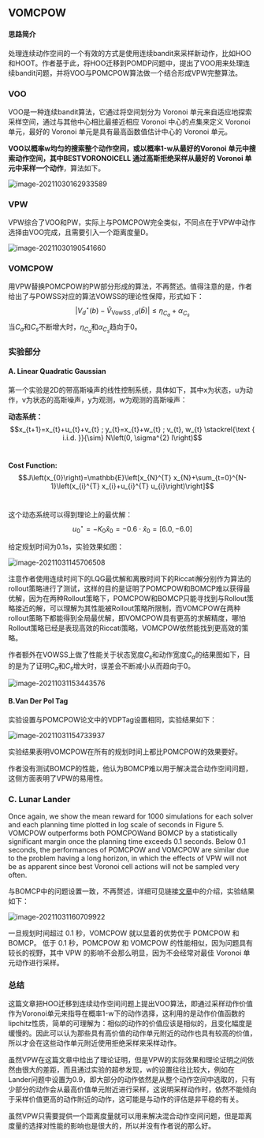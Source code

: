 ## VOMCPOW

#### 思路简介

处理连续动作空间的一个有效的方式是使用连续bandit来采样新动作，比如HOO和HOOT。作者基于此，将HOO迁移到POMDP问题中，提出了VOO用来处理连续bandit问题，并将VOO与POMCPOW算法做一个结合形成VPW完整算法。

### VOO

VOO是一种连续bandit算法，它通过将空间划分为 Voronoi 单元来自适应地探索采样空间，通过与其他中心相比最接近相应 Voronoi 中心的点集来定义 Voronoi 单元，最好的 Voronoi 单元是具有最高函数值估计中心的 Voronoi 单元。

**VOO以概率w均匀的搜索整个动作空间，或以概率1-w从最好的Voronoi 单元中搜索动作空间，其中BESTVORONOICELL 通过高斯拒绝采样从最好的 Voronoi 单元中采样一个动作**，算法如下。

![image-20211030162933589](VOMCPOW.assets/image-20211030162933589.png)

### VPW 

 VPW综合了VOO和PW，实际上与POMCPOW完全类似，不同点在于VPW中动作选择由VOO完成，且需要引入一个距离度量D。

![image-20211030190541660](VOMCPOW.assets/image-20211030190541660.png)

### VOMCPOW

用VPW替换POMCPOW的PW部分形成的算法，不再赘述。值得注意的是，作者给出了与POWSS对应的算法VOWSS的理论性保障，形式如下：
$$
\left|V_{d}^{\star}(b)-\hat{V}_{\text {VowSS }, d}(\bar{b})\right| \leq \eta_{C_{a}}+\alpha_{C_{s}}
$$
当$C_a$和$C_s$不断增大时，$\eta_{C_{a}}$和$\alpha_{C_{s}}$趋向于0。

### 实验部分

#### A. Linear Quadratic Gaussian

第一个实验是2D的带高斯噪声的线性控制系统，具体如下，其中x为状态，u为动作，v为状态的高斯噪声，y为观测，w为观测的高斯噪声：

**动态系统：**$$x_{t+1}=x_{t}+u_{t}+v_{t} ; y_{t}=x_{t}+w_{t} ; v_{t}, w_{t} \stackrel{\text { i.i.d. }}{\sim} N\left(0, \sigma^{2} I\right)$$​​

**Cost Function:**  $$J\left(x_{0}\right)=\mathbb{E}\left[x_{N}^{T} x_{N}+\sum_{t=0}^{N-1}\left(x_{i}^{T} x_{i}+u_{i}^{T} u_{i}\right)\right]$$​​​

这个动态系统可以得到理论上的最优解：$$u_{0}^{\star}=-K_{0} \hat{x}_{0}=-0.6 \cdot \hat{x}_{0}=[6.0,-6.0]$$

给定规划时间为0.1s，实验效果如图：

![image-20211031145706508](VOMCPOW.assets/image-20211031145706508.png)

注意作者使用连续时间下的LQG最优解和离散时间下的Riccati解分别作为算法的rollout策略进行了测试，这样的目的是证明了POMCPOW和BOMCP难以获得最优解，因为在两种Rollout策略下，POMCPOW和BOMCP只能寻找到与Rollout策略接近的解，可以理解为其性能被Rollout策略所限制，而VOMCPOW在两种rollout策略下都能得到全局最优解，即VOMCPOW具有更高的求解精度，哪怕Rollout策略已经是表现高效的Riccati策略，VOMCPOW依然能找到更高效的策略。

作者额外在VOWSS上做了性能关于状态宽度$C_s$和动作宽度$C_a$的结果图如下，目的是为了证明$C_a$和$C_s$增大时，误差会不断减小从而趋向于0。

![image-20211031153443576](VOMCPOW.assets/image-20211031153443576.png)

#### B.Van Der Pol Tag

实验设置与POMCPOW论文中的VDPTag设置相同，实验结果如下：

![image-20211031154733937](VOMCPOW.assets/image-20211031154733937.png)

实验结果表明VOMCPOW在所有的规划时间上都比POMCPOW的效果要好。

作者没有测试BOMCP的性能，他认为BOMCP难以用于解决混合动作空间问题，这侧方面表明了VPW的易用性。

### C. Lunar Lander

Once again, we show the mean reward for 1000 simulations for each solver and each planning time plotted in log scale of seconds in Figure 5. VOMCPOW outperforms both POMCPOWand BOMCP by a statistically significant margin once the planning time exceeds 0.1 seconds. Below 0.1 seconds, the performances of POMCPOW and VOMCPOW are similar due to the problem having a long horizon, in which the effects of VPW will not be as apparent since best Voronoi cell actions will not be sampled very often.

与BOMCP中的问题设置一致，不再赘述，详细可见链接[文章](https://github.com/Lttcc/RL-POMDP/tree/main/%E8%BF%9E%E7%BB%AD%E5%8A%A8%E4%BD%9C%E7%A9%BA%E9%97%B4POMDP%E7%AE%97%E6%B3%95)中的介绍，实验结果如下：

![image-20211031160709922](VOMCPOW.assets/image-20211031160709922.png)

一旦规划时间超过 0.1 秒，VOMCPOW 就以显着的优势优于 POMCPOW 和 BOMCP。 低于 0.1 秒，POMCPOW 和 VOMCPOW 的性能相似，因为问题具有较长的视野，其中 VPW 的影响不会那么明显，因为不会经常对最佳 Voronoi 单元动作进行采样。

### 总结

这篇文章把HOO迁移到连续动作空间问题上提出VOO算法，即通过采样动作价值作为Voronoi单元来指导在概率1-w下的动作选择，这利用的是动作价值函数的lipchitz性质，简单的可理解为：相似的动作的价值应该是相似的，且变化幅度是缓慢的。因此可以认为那些具有高价值的动作单元附近的动作也具有较高的价值，所以才会在这些动作单元附近使用拒绝采样来采样动作。

虽然VPW在这篇文章中给出了理论证明，但是VPW的实际效果和理论证明之间依然由很大的差距，而且通过实验的超参发现，w的设置往往比较大，例如在Lander问题中设置为0.9，即大部分的动作依然是从整个动作空间中选取的，只有少部分的动作会从最高价值单元附近进行采样，这说明采样动作时，依然不能倾向于采样价值更高的动作附近的动作，这可能是与动作的评估是非平稳的有关。

虽然VPW只需要提供一个距离度量就可以用来解决混合动作空间问题，但是距离度量的选择对性能的影响也是很大的，所以并没有作者说的那么好。



